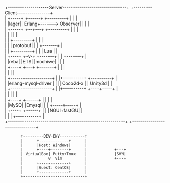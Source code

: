                                                                                                 
 +--------------------Server-------------------------------+ +---------Client----------------+  
 | +-----+         +------+      +---------+               | |                               |  
 | |lager|         |Erlang+------> Observer|               | |                               |  
 | +-----+         +--+---+      +---------+               | |                               |  
 |                    |                                    | |                               |  
 |                    |          +---------+               | |                               |  
 |                    |          | protobuf|               | |          +-------+            |  
 |                    |          +---------+               | |          |  Lua  |            |  
 | +----+           +-v-+                     +-------+    | |          +-------+            |  
 | |reba|           |ETS|                     |mochiwe|    | |                               |  
 | +----+           +---+                     +-------+    | |                               |  
 |                                                         | |                               |  
 |                                 +--------------------+  | |+----------+     +----------+  |  
 |                                 |erlang-mysql-driver |  | || Coco2d-x |     |  Unity3d |  |  
 |                                 +--------------------+  | |+----------+     +----+-----+  |  
 |                                                         | |                      |        |  
 |                  +----+         +------+                | |                      |        |  
 |                  |MySQ|         |Emysql|                | |                +-----v-----+  |  
 |                  +----+         +------+                | |                |NGUI+fastGU|  |  
 |                                                         | |                +-----------+  |  
 +---------------------------------------------------------+ +-------------------------------+  
                                                                                                
           +---------DEV-ENV-----------+                                                        
           |      +-------------+      |                                                        
           |      |Host: Windows|      |                                                        
           |      +----+--------+      |            +---+                                       
           | VirtualBox| Putty+Tmux    |            |SVN|                                       
           |           v  Vim          |            +---+                                       
           |      +-------------+      |                                                        
           |      |Guest: CentOS|      |                                                        
           |      +-------------+      |                                                        
           +---------------------------+                                                        
                                                                                                

